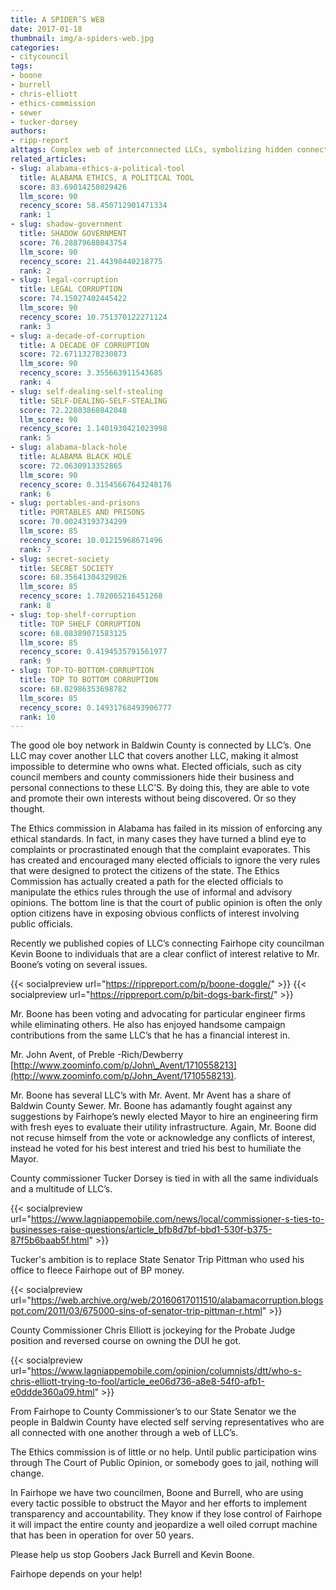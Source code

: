 ```yaml
---
title: A SPIDER’S WEB
date: 2017-01-18
thumbnail: img/a-spiders-web.jpg
categories:
- citycouncil
tags:
- boone
- burrell
- chris-elliott
- ethics-commission
- sewer
- tucker-dorsey
authors:
- ripp-report
alttags: Complex web of interconnected LLCs, symbolizing hidden connections and obscured ownership within Baldwin County politics
related_articles:
- slug: alabama-ethics-a-political-tool
  title: ALABAMA ETHICS, A POLITICAL TOOL
  score: 83.69014258029426
  llm_score: 90
  recency_score: 58.450712901471334
  rank: 1
- slug: shadow-government
  title: SHADOW GOVERNMENT
  score: 76.28879688043754
  llm_score: 90
  recency_score: 21.44398440218775
  rank: 2
- slug: legal-corruption
  title: LEGAL CORRUPTION
  score: 74.15027402445422
  llm_score: 90
  recency_score: 10.751370122271124
  rank: 3
- slug: a-decade-of-corruption
  title: A DECADE OF CORRUPTION
  score: 72.67113278230873
  llm_score: 90
  recency_score: 3.355663911543685
  rank: 4
- slug: self-dealing-self-stealing
  title: SELF-DEALING-SELF-STEALING
  score: 72.22803860842048
  llm_score: 90
  recency_score: 1.1401930421023998
  rank: 5
- slug: alabama-black-hole
  title: ALABAMA BLACK HOLE
  score: 72.0630913352865
  llm_score: 90
  recency_score: 0.31545667643248176
  rank: 6
- slug: portables-and-prisons
  title: PORTABLES AND PRISONS
  score: 70.00243193734299
  llm_score: 85
  recency_score: 10.01215968671496
  rank: 7
- slug: secret-society
  title: SECRET SOCIETY
  score: 68.35641304329026
  llm_score: 85
  recency_score: 1.782065216451268
  rank: 8
- slug: top-shelf-corruption
  title: TOP SHELF CORRUPTION
  score: 68.08389071583125
  llm_score: 85
  recency_score: 0.4194535791561977
  rank: 9
- slug: TOP-TO-BOTTOM-CORRUPTION
  title: TOP TO BOTTOM CORRUPTION
  score: 68.02986353698782
  llm_score: 85
  recency_score: 0.14931768493906777
  rank: 10
---
```

The good ole boy network in Baldwin County is connected by LLC’s. One LLC may cover another LLC that covers another LLC, making it almost impossible to determine who owns what. Elected officials, such as city council members and county commissioners hide their business and personal connections to these LLC’S. By doing this, they are able to vote and promote their own interests without being discovered. Or so they thought.

The Ethics commission in Alabama has failed in its mission of enforcing any ethical standards. In fact, in many cases they have turned a blind eye to complaints or procrastinated enough that the complaint evaporates. This has created and encouraged many elected officials to ignore the very rules that were designed to protect the citizens of the state. The Ethics Commission has actually created a path for the elected officials to manipulate the ethics rules through the use of informal and advisory opinions. The bottom line is that the court of public opinion is often the only option citizens have in exposing obvious conflicts of interest involving public officials.

Recently we published copies of LLC’s connecting Fairhope city councilman Kevin Boone to individuals that are a clear conflict of interest relative to Mr. Boone’s voting on several issues.



{{< socialpreview url="https://rippreport.com/p/boone-doggle/" >}}
{{< socialpreview url="https://rippreport.com/p/bit-dogs-bark-first/" >}}

Mr. Boone has been voting and advocating for particular engineer firms while eliminating others. He also has enjoyed handsome campaign contributions from the same LLC’s that he has a financial interest in.

Mr. John Avent, of Preble -Rich/Dewberry [http://www.zoominfo.com/p/John\_Avent/1710558213](http://www.zoominfo.com/p/John_Avent/1710558213).

Mr. Boone has several LLC’s with Mr. Avent. Mr Avent has a share of Baldwin County Sewer. Mr. Boone has adamantly fought against any suggestions by Fairhope’s newly elected Mayor to hire an engineering firm with fresh eyes to evaluate their utility infrastructure. Again, Mr. Boone did not recuse himself from the vote or acknowledge any conflicts of interest, instead he voted for his best interest and tried his best to humiliate the Mayor.

County commissioner Tucker Dorsey is tied in with all the same individuals and a multitude of LLC’s.

{{< socialpreview url="https://www.lagniappemobile.com/news/local/commissioner-s-ties-to-businesses-raise-questions/article_bfb8d7bf-bbd1-530f-b375-87f5b6baab5f.html" >}}

Tucker's ambition is to replace State Senator Trip Pittman who used his office to fleece Fairhope out of BP money.

{{< socialpreview url="https://web.archive.org/web/20160617011510/alabamacorruption.blogspot.com/2011/03/675000-sins-of-senator-trip-pittman-r.html" >}}

County Commissioner Chris Elliott is jockeying for the Probate Judge position and reversed course on owning the DUI he got.

{{< socialpreview url="https://www.lagniappemobile.com/opinion/columnists/dtt/who-s-chris-elliott-trying-to-fool/article_ee06d736-a8e8-54f0-afb1-e0ddde360a09.html" >}}

From Fairhope to County Commissioner’s to our State Senator we the people in Baldwin County have elected self serving representatives who are all connected with one another through a web of LLC’s.

The Ethics commission is of little or no help. Until public participation wins through The Court of Public Opinion, or somebody goes to jail, nothing will change.

In Fairhope we have two councilmen, Boone and Burrell, who are using every tactic possible to obstruct the Mayor and her efforts to implement transparency and accountability. They know if they lose control of Fairhope it will impact the entire county and jeopardize a well oiled corrupt machine that has been in operation for over 50 years.

Please help us stop Goobers Jack Burrell and Kevin Boone.

Fairhope depends on your help!

